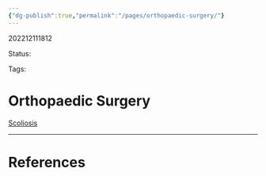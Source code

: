 ```yaml
---
{"dg-publish":true,"permalink":"/pages/orthopaedic-surgery/"}
---
```



202212111812

Status: 

Tags:

# Orthopaedic Surgery
[Scoliosis](Scoliosis)









___
# References